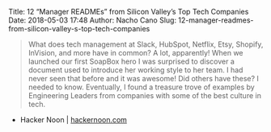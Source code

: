 Title: 12 “Manager READMEs” from Silicon Valley’s Top Tech Companies
Date: 2018-05-03 17:48
Author: Nacho Cano
Slug: 12-manager-readmes-from-silicon-valley-s-top-tech-companies

> What does tech management at Slack, HubSpot, Netflix, Etsy, Shopify,
> InVision, and more have in common? A lot, apparently! When we launched our
> first SoapBox hero I was surprised to discover a document used to introduce
> her working style to her team. I had never seen that before and it was
> awesome! Did others have these? I needed to know. Eventually, I found a
> treasure trove of examples by Engineering Leaders from companies with some of
> the best culture in tech.

- Hacker Noon | [hackernoon.com][]

  [hackernoon.com]: https://hackernoon.com/12-manager-readmes-from-silicon-valleys-top-tech-companies-26588a660afe
    "12 “Manager READMEs” from Silicon Valley’s Top Tech Companies"
